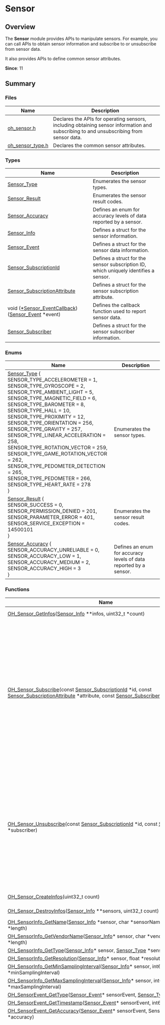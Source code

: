 # Sensor
<!--Kit: Sensor Service Kit-->
<!--Subsystem: Sensors-->
<!--Owner: @dilligencer-->
<!--Designer: @butterls-->
<!--Tester: @murphy84-->
<!--Adviser: @hu-zhiqiong-->

## Overview

The **Sensor** module provides APIs to manipulate sensors. For example, you can call APIs to obtain sensor information and subscribe to or unsubscribe from sensor data.

It also provides APIs to define common sensor attributes.

**Since**: 11


## Summary


### Files

| Name| Description|
| -------- | -------- |
| [oh_sensor.h](oh_sensor_8h.md) | Declares the APIs for operating sensors, including obtaining sensor information and subscribing to and unsubscribing from sensor data. |
| [oh_sensor_type.h](oh_sensor_type_8h.md) | Declares the common sensor attributes. |


### Types

| Name| Description|
| -------- | -------- |
| [Sensor_Type](#sensor_type) | Enumerates the sensor types. |
| [Sensor_Result](#sensor_result) | Enumerates the sensor result codes. |
| [Sensor_Accuracy](#sensor_accuracy) | Defines an enum for accuracy levels of data reported by a sensor.|
| [Sensor_Info](#sensor_info) | Defines a struct for the sensor information. |
| [Sensor_Event](#sensor_event) | Defines a struct for the sensor data information. |
| [Sensor_SubscriptionId](#sensor_subscriptionid) | Defines a struct for the sensor subscription ID, which uniquely identifies a sensor. |
| [Sensor_SubscriptionAttribute](#sensor_subscriptionattribute) | Defines a struct for the sensor subscription attribute.|
| void ([*Sensor_EventCallback](#sensor_eventcallback)) ([Sensor_Event](#sensor_event) \*event) | Defines the callback function used to report sensor data.|
| [Sensor_Subscriber](#sensor_subscriber) | Defines a struct for the sensor subscriber information. |


### Enums

| Name| Description|
| -------- | -------- |
| [Sensor_Type](#sensor_type) {<br>SENSOR_TYPE_ACCELEROMETER = 1, <br>SENSOR_TYPE_GYROSCOPE = 2,<br> SENSOR_TYPE_AMBIENT_LIGHT = 5, <br>SENSOR_TYPE_MAGNETIC_FIELD = 6,<br>SENSOR_TYPE_BAROMETER = 8,<br> SENSOR_TYPE_HALL = 10, <br>SENSOR_TYPE_PROXIMITY = 12,<br> SENSOR_TYPE_ORIENTATION = 256,<br>SENSOR_TYPE_GRAVITY = 257, <br>SENSOR_TYPE_LINEAR_ACCELERATION = 258,<br>SENSOR_TYPE_ROTATION_VECTOR = 259,<br>SENSOR_TYPE_GAME_ROTATION_VECTOR = 262,<br>SENSOR_TYPE_PEDOMETER_DETECTION = 265,<br> SENSOR_TYPE_PEDOMETER = 266,<br>SENSOR_TYPE_HEART_RATE = 278<br>} | Enumerates the sensor types. |
| [Sensor_Result](#sensor_result) { <br>SENSOR_SUCCESS = 0,<br> SENSOR_PERMISSION_DENIED = 201, <br>SENSOR_PARAMETER_ERROR = 401,<br> SENSOR_SERVICE_EXCEPTION = 14500101<br> } | Enumerates the sensor result codes. |
| [Sensor_Accuracy](#sensor_accuracy) { <br>SENSOR_ACCURACY_UNRELIABLE = 0, <br>SENSOR_ACCURACY_LOW = 1,<br> SENSOR_ACCURACY_MEDIUM = 2, <br>SENSOR_ACCURACY_HIGH = 3 <br>} | Defines an enum for accuracy levels of data reported by a sensor.|


### Functions

| Name| Description|
| -------- | -------- |
| [OH_Sensor_GetInfos](#oh_sensor_getinfos)([Sensor_Info](#sensor_info) **infos, uint32_t *count) | Obtains information about all sensors on the device.                                |
| [OH_Sensor_Subscribe](#oh_sensor_subscribe)(const [Sensor_SubscriptionId](#sensor_subscriptionid) *id, const [Sensor_SubscriptionAttribute](#sensor_subscriptionattribute) *attribute, const [Sensor_Subscriber](#sensor_subscriber) *subscriber) | Subscribe to sensor data. The system will report sensor data to the subscriber at the specified frequency.<br>To subscribe to data of acceleration sensors, request the **ohos.permission.ACCELEROMETER** permission.<br>To subscribe to data of gyroscope sensors, request the **ohos.permission.GYROSCOPE** permission.<br>To subscribe to data of pedometer-related sensors, request the **ohos.permission.ACTIVITY_MOTION** permission.<br>To subscribe to data of health-related sensors, such as heart rate sensors, request the **ohos.permission.READ_HEALTH_DATA** permission. Otherwise, the subscription fails.<br>You do not need to request any permission to subscribe to data of other types of sensors.|
| [OH_Sensor_Unsubscribe](#oh_sensor_unsubscribe)(const [Sensor_SubscriptionId](#sensor_subscriptionid) *id, const [Sensor_Subscriber](#sensor_subscriber) *subscriber) | Unsubscribes from sensor data.<br>To unsubscribe from data of acceleration sensors, request the **ohos.permission.ACCELEROMETER** permission.<br>To unsubscribe from data of gyroscope sensors, request the **ohos.permission.GYROSCOPE** permission.<br>To unsubscribe from data of pedometer-related sensors, request the **ohos.permission.ACTIVITY_MOTION** permission.<br>To unsubscribe from data of health-related sensors, request the **ohos.permission.READ_HEALTH_DATA** permission. Otherwise, the unsubscription fails.<br>You do not need to request any permission to unsubscribe from data of other types of sensors.|
| [OH_Sensor_CreateInfos](#oh_sensor_createinfos)(uint32_t count) | Creates an array of [Sensor_Info](#sensor_info) instances with the given number.|
| [OH_Sensor_DestroyInfos](#oh_sensor_destroyinfos)([Sensor_Info](#sensor_info) **sensors, uint32_t count) | Destroys an array of [Sensor_Info](#sensor_info) instances and reclaims memory.|
| [OH_SensorInfo_GetName](#oh_sensorinfo_getname)([Sensor_Info](#sensor_info) *sensor, char *sensorName, uint32_t *length) | Obtains the sensor name. |
| [OH_SensorInfo_GetVendorName](#oh_sensorinfo_getvendorname)([Sensor_Info](#sensor_info)* sensor, char *vendorName, uint32_t *length) | Obtains the sensor's vendor name. |
| [OH_SensorInfo_GetType](#oh_sensorinfo_gettype)([Sensor_Info](#sensor_info)* sensor, [Sensor_Type](#sensor_type) *sensorType) | Obtains the sensor type. |
| [OH_SensorInfo_GetResolution](#oh_sensorinfo_getresolution)([Sensor_Info](#sensor_info)* sensor, float *resolution) | Obtains the sensor resolution.                                          |
| [OH_SensorInfo_GetMinSamplingInterval](#oh_sensorinfo_getminsamplinginterval)([Sensor_Info](#sensor_info)* sensor, int64_t *minSamplingInterval) | Obtains the minimum data reporting interval of a sensor. |
| [OH_SensorInfo_GetMaxSamplingInterval](#oh_sensorinfo_getmaxsamplinginterval)([Sensor_Info](#sensor_info)* sensor, int64_t *maxSamplingInterval) | Obtains the maximum data reporting interval of a sensor. |
| [OH_SensorEvent_GetType](#oh_sensorevent_gettype)([Sensor_Event](#sensor_event)* sensorEvent, [Sensor_Type](#sensor_type) *sensorType) | Obtains the sensor type. |
| [OH_SensorEvent_GetTimestamp](#oh_sensorevent_gettimestamp)([Sensor_Event](#sensor_event)* sensorEvent, int64_t *timestamp) | Obtains the timestamp of sensor data.                                    |
| [OH_SensorEvent_GetAccuracy](#oh_sensorevent_getaccuracy)([Sensor_Event](#sensor_event)* sensorEvent, Sensor_Accuracy *accuracy) | Obtains the accuracy of sensor data.                                      |
| [OH_SensorEvent_GetData](#oh_sensorevent_getdata)([Sensor_Event](#sensor_event)* sensorEvent, float **data, uint32_t *length) | Obtains sensor data.<br>The data length and content depend on the sensor type. The format of the sensor data reported is as follows:<br>- SENSOR_TYPE_ACCELEROMETER: data[0], data[1], and data[2], indicating the acceleration around the x, y, and z axes of a device, respectively, in m/s².<br>- SENSOR_TYPE_GYROSCOPE: data[0], data[1], and data[2], indicating the angular velocity of rotation around the x, y, and z axes of a device, respectively, in rad/s.<br>- SENSOR_TYPE_AMBIENT_LIGHT: data[0], indicating the ambient light intensity, in lux. Since API version 12, two extra data records are returned, where **data[1]** indicates the color temperature (in kelvin), and **data[2]** indicates the infrared luminance (in cd/m²).<br>4. - SENSOR_TYPE_MAGNETIC_FIELD: data[0], data[1], and data[2], indicating the magnetic field strength around the x, y, and z axes of a device, respectively, in μT.<br>- SENSOR_TYPE_BAROMETER: data[0], indicating the atmospheric pressure, in hPa.<br>- SENSOR_TYPE_HALL: data[0], indicating the opening/closing state of the flip cover. The value **0** means that the flip cover is opened, and a value greater than 0 means that the flip cover is closed.<br>- SENSOR_TYPE_PROXIMITY: data[0], indicates the approaching state. The value **0** means the two objects are close to each other, and a value greater than 0 means that they are far away from each other.<br>- SENSOR_TYPE_ORIENTATION: data[0], data[1], and data[2], indicating the rotation angles of a device around the z, x, and y axes, respectively, in degree.<br>- SENSOR_TYPE_GRAVITY: data[0], data[1], and data[2], indicating the gravitational acceleration around the x, y, and z axes of a device, respectively, in m/s².<br>- SENSOR_TYPE_ROTATION_VECTOR: data[0], data[1] and data[2], indicating the rotation angles of a device around the x, y, and z axes, respectively, in degree. data[3] indicates the rotation vector.<br>- SENSOR_TYPE_PEDOMETER_DETECTION: data[0], indicating the pedometer detection status. The value **1** means that the number of detected steps changes.<br>- SENSOR_TYPE_PEDOMETER: data[0], indicating the number of steps a user has walked.<br>- SENSOR_TYPE_HEART_RATE: data[0], indicating the heart rate value.<br>- SENSOR_TYPE_LINEAR_ACCELERATION: data[0], data[1], and data[2], indicating the acceleration around the x, y, and z axes of a device, respectively, in m/s². This parameter is supported since API version 13.<br>- SENSOR_TYPE_GAME_ROTATION_VECTOR: data[0], data[1] and data[2], indicating the rotation angles of a device around the x, y, and z axes, respectively, in degree; data[3], indicating the rotation vector. This parameter is supported since API version 13.|
| [OH_Sensor_CreateSubscriptionId](#oh_sensor_createsubscriptionid)(void) | Creates a [Sensor_SubscriptionId](#sensor_subscriptionid) instance.|
| [OH_Sensor_DestroySubscriptionId](#oh_sensor_destroysubscriptionid)([Sensor_SubscriptionId](#sensor_subscriptionid) *id) | Destroys a [Sensor_SubscriptionId](#sensor_subscriptionid) instance and reclaims memory.|
| [OH_SensorSubscriptionId_GetType](#oh_sensorsubscriptionid_gettype)([Sensor_SubscriptionId](#sensor_subscriptionid) *id, [Sensor_Type](#sensor_type) *sensorType) | Obtains the sensor type. |
| [OH_SensorSubscriptionId_SetType](#oh_sensorsubscriptionid_settype)([Sensor_SubscriptionId](#sensor_subscriptionid)* id, const [Sensor_Type](#sensor_type) sensorType) | Sets the sensor type. |
| [OH_Sensor_CreateSubscriptionAttribute](#oh_sensor_createsubscriptionattribute)(void) | Creates a [Sensor_SubscriptionAttribute](#sensor_subscriptionattribute) instance.|
| [OH_Sensor_DestroySubscriptionAttribute](#oh_sensor_destroysubscriptionattribute)([Sensor_SubscriptionAttribute](#sensor_subscriptionattribute) *attribute) | Destroys a [Sensor_SubscriptionAttribute](#sensor_subscriptionattribute) instance and reclaims memory.|
| [OH_SensorSubscriptionAttribute_SetSamplingInterval](#oh_sensorsubscriptionattribute_setsamplinginterval)([Sensor_SubscriptionAttribute](#sensor_subscriptionattribute)* attribute, const int64_t samplingInterval) | Sets the interval for reporting sensor data.                                 |
| [OH_SensorSubscriptionAttribute_GetSamplingInterval](#oh_sensorsubscriptionattribute_getsamplinginterval) ([Sensor_SubscriptionAttribute](#sensor_subscriptionattribute)* attribute, int64_t *samplingInterval) | Obtains the interval for reporting sensor data.                                  |
| [OH_Sensor_CreateSubscriber](#oh_sensor_createsubscriber)(void) | Creates a [Sensor_Subscriber](#sensor_subscriber) instance.     |
| [OH_Sensor_DestroySubscriber](#oh_sensor_destroysubscriber)([Sensor_Subscriber](#sensor_subscriber) *subscriber) | Destroys a [Sensor_Subscriber](#sensor_subscriber) instance and reclaims memory.|
| [OH_SensorSubscriber_SetCallback](#oh_sensorsubscriber_setcallback)([Sensor_Subscriber](#sensor_subscriber)* subscriber, const [Sensor_EventCallback](#sensor_eventcallback) callback) | Sets a callback function to report sensor data.|
| [OH_SensorSubscriber_GetCallback](#oh_sensorsubscriber_getcallback)([Sensor_Subscriber](#sensor_subscriber)* subscriber, [Sensor_EventCallback](#sensor_eventcallback) *callback) | Obtains the callback function used to report sensor data.|


## Type Description


### Sensor_Accuracy

```
typedef enum Sensor_Accuracy Sensor_Accuracy
```
**Description**

Defines an enum for accuracy levels of data reported by a sensor.

**Since**: 11


### Sensor_Event

```
typedef struct Sensor_Event Sensor_Event
```
**Description**

Defines a struct for the sensor data information.

**Since**: 11


### Sensor_EventCallback

```
typedef void(*Sensor_EventCallback)(Sensor_Event *event)
```
**Description**

Defines the callback function used to report sensor data.

**Since**: 11


### Sensor_Info

```
typedef struct Sensor_Info Sensor_Info
```
**Description**

Defines a struct for the sensor information.

**Since**: 11


### Sensor_Result

```
typedef enum Sensor_Result Sensor_Result
```
**Description**

Defines an enum for sensor result codes.

**Since**: 11


### Sensor_Subscriber

```
typedef struct Sensor_Subscriber Sensor_Subscriber
```
**Description**

Defines a struct for the sensor subscriber information.

**Since**: 11


### Sensor_SubscriptionAttribute

```
typedef struct Sensor_SubscriptionAttribute Sensor_SubscriptionAttribute
```
**Description**

Defines a struct for the sensor subscription attribute.

**Since**: 11


### Sensor_SubscriptionId

```
typedef struct Sensor_SubscriptionId Sensor_SubscriptionId
```
**Description**

Defines a struct for the sensor subscription ID, which uniquely identifies a sensor.

**Since**: 11


### Sensor_Type

```
typedef enum Sensor_Type Sensor_Type
```
**Description**

Defines an enum for sensor types.

**Since**: 11


## Enum Description


### Sensor_Accuracy

```
enum Sensor_Accuracy
```
**Description**

Defines an enum for accuracy levels of data reported by a sensor.

**Since**: 11

| Value| Description|
| -------- | -------- |
| SENSOR_ACCURACY_UNRELIABLE  | The sensor data is unreliable. It is possible that the sensor does not contact with the device to measure.|
| SENSOR_ACCURACY_LOW  | The sensor data is at a low accuracy level. The data must be calibrated based on the environment before being used.|
| SENSOR_ACCURACY_MEDIUM  | The sensor data is at a medium accuracy level. You are advised to calibrate the data based on the environment before using it.|
| SENSOR_ACCURACY_HIGH  | The sensor data is at a high accuracy level. The data can be used directly.|


### Sensor_Result

```
enum Sensor_Result
```
**Description**

Defines an enum for sensor result codes.

**Since**: 11

| Value| Description|
| -------- | -------- |
| SENSOR_SUCCESS  | The operation is successful.|
| SENSOR_PERMISSION_DENIED  | Permission verification failed.|
| SENSOR_PARAMETER_ERROR  | Parameter check failed. For example, a mandatory parameter is not passed in, or the parameter type passed in is incorrect.|
| SENSOR_SERVICE_EXCEPTION  | The sensor service is abnormal.|


### Sensor_Type

```
enum Sensor_Type
```
**Description**

Defines an enum for sensor types.

**Since**: 11

| Value| Description|
| -------- | -------- |
| SENSOR_TYPE_ACCELEROMETER  | Acceleration sensor.|
| SENSOR_TYPE_GYROSCOPE  | Gyroscope sensor.|
| SENSOR_TYPE_AMBIENT_LIGHT  | Ambient light sensor.|
| SENSOR_TYPE_MAGNETIC_FIELD  | Magnetic field sensor.|
| SENSOR_TYPE_BAROMETER  | Barometer sensor|
| SENSOR_TYPE_HALL  | Hall effect sensor.|
| SENSOR_TYPE_PROXIMITY  | Proximity sensor.|
| SENSOR_TYPE_ORIENTATION  | Orientation sensor.|
| SENSOR_TYPE_GRAVITY  | Gravity sensor.|
| SENSOR_TYPE_ROTATION_VECTOR  | Rotation vector sensor.|
| SENSOR_TYPE_PEDOMETER_DETECTION  | Pedometer detection sensor.|
| SENSOR_TYPE_PEDOMETER  | Pedometer sensor.|
| SENSOR_TYPE_HEART_RATE  | Heart rate sensor.|


## Function Description


### OH_Sensor_CreateInfos()

```
Sensor_Info **OH_Sensor_CreateInfos(uint32_t count)
```
**Description**

Creates an array of [Sensor_Info](#sensor_info) instances with the given number.

**Since**: 11

**Parameters**

| Name| Description|
| -------- | -------- |
| count | Number of [Sensor_Info](#sensor_info) instances to create.|

**Returns**

Returns the double pointer to the array of [Sensor_Info](#sensor_info) instances if the operation is successful; returns **NULL** otherwise.


### OH_Sensor_CreateSubscriber()

```
Sensor_Subscriber *OH_Sensor_CreateSubscriber(void)
```
**Description**

Creates a [Sensor_Subscriber](#sensor_subscriber) instance.

**Since**: 11

**Returns**

Returns the pointer to the [Sensor_Subscriber](#sensor_subscriber) instances if the operation is successful; returns **NULL** otherwise.

**Example**

For details about the development procedure, see [Sensor Development](../../device/sensor/sensor-guidelines-capi.md).

   ```c
   #include "sensors/oh_sensor.h"
   #include "napi/native_api.h"
   #include "hilog/log.h"

   const int SENSOR_LOG_DOMAIN = 0xD002700;
   const char *TAG = "[Sensor]";

   static napi_value CreateSubscriber(napi_env env, napi_callback_info info) {
       Sensor_Result ret;
       // Create a Sensor_Subscriber instance.
       Sensor_Subscriber *subscriberTemp = OH_Sensor_CreateSubscriber();
       if (subscriberTemp == nullptr) {
           OH_LOG_Print(LOG_APP, LOG_ERROR, SENSOR_LOG_DOMAIN, TAG, "OH_Sensor_CreateSubscriber failed");
           ret = SENSOR_SERVICE_EXCEPTION;
       } else {
           OH_LOG_Print(LOG_APP, LOG_INFO, SENSOR_LOG_DOMAIN, TAG, "OH_Sensor_CreateSubscriber successful");
           ret = SENSOR_SUCCESS;
       }
       // Destroy the Sensor_Subscriber instance when it is no longer needed.
       if (subscriberTemp != nullptr) {
           OH_Sensor_DestroySubscriber(subscriberTemp);
       }
       napi_value result;
       napi_create_int32(env, ret, &result);
       return result;
   }
   ```

### OH_Sensor_CreateSubscriptionAttribute()

```
Sensor_SubscriptionAttribute *OH_Sensor_CreateSubscriptionAttribute(void)
```
**Description**

Creates a [Sensor_SubscriptionAttribute](#sensor_subscriptionattribute) instance.

**Since**: 11

**Returns**

Returns the pointer to the [Sensor_SubscriptionAttribute](#sensor_subscriptionattribute) instances if the operation is successful; returns **NULL** otherwise.

**Example**

For details about the development procedure, see [Sensor Development](../../device/sensor/sensor-guidelines-capi.md).

   ```c
   #include "sensors/oh_sensor.h"
   #include "napi/native_api.h"
   #include "hilog/log.h"

   const int SENSOR_LOG_DOMAIN = 0xD002700;
   const char *TAG = "[Sensor]";

   static napi_value CreateSubscriptionAttribute(napi_env env, napi_callback_info info) {
       Sensor_Result ret;
       // Create a Sensor_SubscriptionAttribute instance.
       Sensor_SubscriptionAttribute *attr = OH_Sensor_CreateSubscriptionAttribute();
       if (attr == nullptr) {
           OH_LOG_Print(LOG_APP, LOG_ERROR, SENSOR_LOG_DOMAIN, TAG, "OH_Sensor_CreateSubscriptionAttribute failed");
           ret =  SENSOR_SERVICE_EXCEPTION;
       } else {
           OH_LOG_Print(LOG_APP, LOG_INFO, SENSOR_LOG_DOMAIN, TAG, "OH_Sensor_CreateSubscriptionAttribute successful");
           ret = SENSOR_SUCCESS;
       }
       // Destroy the Sensor_SubscriptionAttribute instance when it is no longer needed.
       if (attr != nullptr) {
           OH_Sensor_DestroySubscriptionAttribute(attr);
       }
       napi_value result;
       napi_create_int32(env, ret, &result);
       return result;
   }
   ```

### OH_Sensor_CreateSubscriptionId()

```
Sensor_SubscriptionId *OH_Sensor_CreateSubscriptionId(void)
```
**Description**

Creates a [Sensor_SubscriptionId](#sensor_subscriptionid) instance.

**Since**: 11

**Returns**

Returns the pointer to the [Sensor_SubscriptionId](#sensor_subscriptionid) instances if the operation is successful; returns **NULL** otherwise.

**Example**

For details about the development procedure, see [Sensor Development](../../device/sensor/sensor-guidelines-capi.md).

   ```c
   #include "sensors/oh_sensor.h"
   #include "napi/native_api.h"
   #include "hilog/log.h"

   const int SENSOR_LOG_DOMAIN = 0xD002700;
   const char *TAG = "[Sensor]";

   static napi_value CreateSubscriptionId(napi_env env, napi_callback_info info) {
       Sensor_Result ret;
       // Create a Sensor_SubscriptionId instance.
       Sensor_SubscriptionId *id = OH_Sensor_CreateSubscriptionId();
       if (id == nullptr) {
           OH_LOG_Print(LOG_APP, LOG_ERROR, SENSOR_LOG_DOMAIN, TAG, "OH_Sensor_CreateSubscriptionId failed");
           ret = SENSOR_SERVICE_EXCEPTION;
       } else {
           OH_LOG_Print(LOG_APP, LOG_INFO, SENSOR_LOG_DOMAIN, TAG, "OH_Sensor_CreateSubscriptionId successful");
           ret = SENSOR_SUCCESS;
       }
       // Destroy the Sensor_SubscriptionId instance when it is no longer needed.
       if (id != nullptr) {
           OH_Sensor_DestroySubscriptionId(id);
       }
       napi_value result;
       napi_create_int32(env, ret, &result);
       return result;
   }
   ```

### OH_Sensor_DestroyInfos()

```
int32_t OH_Sensor_DestroyInfos(Sensor_Info **sensors, uint32_t count)
```
**Description**

Destroys an array of [Sensor_Info](#sensor_info) instances and reclaims memory.

**Since**: 11

**Parameters**

| Name| Description|
| -------- | -------- |
| sensors | Double pointer to the array of [Sensor_Info](#sensor_info) instances.|
| count | Number of [Sensor_Info](#sensor_info) instances to destroy.|

**Returns**

Returns **SENSOR_SUCCESS** if the operation is successful; returns an error code defined in [Sensor_Result](#sensor_result) otherwise.


### OH_Sensor_DestroySubscriber()

```
int32_t OH_Sensor_DestroySubscriber(Sensor_Subscriber *subscriber)
```
**Description**

Destroys a [Sensor_Subscriber](#sensor_subscriber) instance and reclaims memory.

**Since**: 11

**Parameters**

| Name| Description|
| -------- | -------- |
| subscriber | Pointer to the [Sensor_Subscriber](#sensor_subscriber) instance.|

**Returns**

Returns **SENSOR_SUCCESS** if the operation is successful; returns an error code defined in [Sensor_Result](#sensor_result) otherwise.

**Example**

For details about the development procedure, see [Sensor Development](../../device/sensor/sensor-guidelines-capi.md).

   ```c
   #include "sensors/oh_sensor.h"
   #include "napi/native_api.h"
   #include "hilog/log.h"

   const int SENSOR_LOG_DOMAIN = 0xD002700;
   const char *TAG = "[Sensor]";

   static napi_value DestroySubscriber(napi_env env, napi_callback_info info) {
       // Create a Sensor_Subscriber instance.
       Sensor_Subscriber *subscriberTemp = OH_Sensor_CreateSubscriber();
       // Destroy the Sensor_Subscriber instance when it is no longer needed.
       int32_t ret = OH_Sensor_DestroySubscriber(subscriberTemp);
       if (ret != SENSOR_SUCCESS) {
           OH_LOG_Print(LOG_APP, LOG_ERROR, SENSOR_LOG_DOMAIN, TAG, "OH_Sensor_DestroySubscriber failed");
       } else {
           OH_LOG_Print(LOG_APP, LOG_INFO, SENSOR_LOG_DOMAIN, TAG, "OH_Sensor_DestroySubscriber successful"); 
       }
       napi_value result;
       napi_create_int32(env, ret, &result);
       return result;
   }
   ```

### OH_Sensor_DestroySubscriptionAttribute()

```
int32_t OH_Sensor_DestroySubscriptionAttribute(Sensor_SubscriptionAttribute *attribute)
```
**Description**

Destroys a [Sensor_SubscriptionAttribute](#sensor_subscriptionattribute) instance and reclaims memory.

**Since**: 11

**Parameters**

| Name| Description|
| -------- | -------- |
| attribute | Pointer to the [Sensor_SubscriptionAttribute](#sensor_subscriptionattribute) instance.|

**Returns**

Returns **SENSOR_SUCCESS** if the operation is successful; returns an error code defined in [Sensor_Result](#sensor_result) otherwise.

**Example**

For details about the development procedure, see [Sensor Development](../../device/sensor/sensor-guidelines-capi.md).

   ```c
   #include "sensors/oh_sensor.h"
   #include "napi/native_api.h"
   #include "hilog/log.h"

   const int SENSOR_LOG_DOMAIN = 0xD002700;
   const char *TAG = "[Sensor]";

   static napi_value DestroySubscriptionAttribute(napi_env env, napi_callback_info info) {
       // Create a Sensor_SubscriptionAttribute instance.
       Sensor_SubscriptionAttribute *attr = OH_Sensor_CreateSubscriptionAttribute();
       if (attr == nullptr) {
           OH_LOG_Print(LOG_APP, LOG_ERROR, SENSOR_LOG_DOMAIN, TAG, "OH_Sensor_CreateSubscriptionAttribute failed");
           return nullptr;
       }
       // Destroy the Sensor_SubscriptionAttribute instance when it is no longer needed.
       int32_t ret = OH_Sensor_DestroySubscriptionAttribute(attr);
       if (ret != SENSOR_SUCCESS) {
           OH_LOG_Print(LOG_APP, LOG_ERROR, SENSOR_LOG_DOMAIN, TAG, "OH_Sensor_DestroySubscriptionAttribute failed");
       } else {
           OH_LOG_Print(LOG_APP, LOG_INFO, SENSOR_LOG_DOMAIN, TAG, "OH_Sensor_DestroySubscriptionAttribute successful"); 
       }
       napi_value result;
       napi_create_int32(env, ret, &result);
       return result;
   }
   ```

### OH_Sensor_DestroySubscriptionId()

```
int32_t OH_Sensor_DestroySubscriptionId(Sensor_SubscriptionId *id)
```
**Description**

Destroys a [Sensor_SubscriptionId](#sensor_subscriptionid) instance and reclaims memory.

**Since**: 11

**Parameters**

| Name| Description|
| -------- | -------- |
| id | Pointer to the [Sensor_SubscriptionId](#sensor_subscriptionid) instance.|

**Returns**

Returns **SENSOR_SUCCESS** if the operation is successful; returns an error code defined in [Sensor_Result](#sensor_result) otherwise.

**Example**

For details about the development procedure, see [Sensor Development](../../device/sensor/sensor-guidelines-capi.md).

   ```c
   #include "sensors/oh_sensor.h"
   #include "napi/native_api.h"
   #include "hilog/log.h"

   const int SENSOR_LOG_DOMAIN = 0xD002700;
   const char *TAG = "[Sensor]";

   static napi_value DestroySubscriptionId(napi_env env, napi_callback_info info) {
       // Create a Sensor_SubscriptionId instance.
       Sensor_SubscriptionId *id = OH_Sensor_CreateSubscriptionId();
       // Destroy the Sensor_SubscriptionId instance when it is no longer needed.
       int32_t ret = OH_Sensor_DestroySubscriptionId(id);
       if (ret != SENSOR_SUCCESS) {
           OH_LOG_Print(LOG_APP, LOG_ERROR, SENSOR_LOG_DOMAIN, TAG, "OH_Sensor_DestroySubscriptionId failed");
       } else {
           OH_LOG_Print(LOG_APP, LOG_INFO, SENSOR_LOG_DOMAIN, TAG, "OH_Sensor_DestroySubscriptionId successful"); 
       }
       napi_value result;
       napi_create_int32(env, ret, &result);
       return result;
   }
   ```

### OH_Sensor_GetInfos()

```
Sensor_Result OH_Sensor_GetInfos(Sensor_Info **infos, uint32_t *count)
```
**Description**

Obtains information about all sensors on the device.

**Since**: 11

**Parameters**

| Name| Description|
| -------- | -------- |
| infos | Double pointers to the information about all sensors on the device. For details, see [Sensor_Info](#sensor_info).|
| count | Pointer to the number of sensors on the device. |

**Returns**

Returns **SENSOR_SUCCESS** if the operation is successful; returns an error code defined in [Sensor_Result](#sensor_result) otherwise.


### OH_Sensor_Subscribe()

```
Sensor_Result OH_Sensor_Subscribe(const Sensor_SubscriptionId *id, const Sensor_SubscriptionAttribute *attribute, const Sensor_Subscriber *subscriber)
```
**Description**

Subscribe to sensor data. The system will report sensor data to the subscriber at the specified frequency. To subscribe to data of acceleration sensors, request the **ohos.permission.ACCELEROMETER** permission. To subscribe to data of gyroscope sensors, request the **ohos.permission.GYROSCOPE** permission. To subscribe to data of pedometer-related sensors, request the **ohos.permission.ACTIVITY_MOTION** permission. To subscribe to data of health-related sensors, such as heart rate sensors, request the **ohos.permission.READ_HEALTH_DATA** permission. Otherwise, the subscription fails. You do not need to request any permission to subscribe to data of other types of sensors.

**Since**: 11

**Parameters**

| Name| Description|
| -------- | -------- |
| id | Pointer to the sensor subscription ID. For details, see [Sensor_SubscriptionId](#sensor_subscriptionid).|
| attribute | Pointer to the subscription attribute, which is used to specify the data reporting frequency. For details, see [Sensor_SubscriptionAttribute](#sensor_subscriptionattribute).|
| subscriber | Pointer to the subscriber information, which is used by the callback function to report sensor data. For details, see [Sensor_Subscriber](#sensor_subscriber).|

**Returns**

Returns **SENSOR_SUCCESS** if the operation is successful; returns an error code defined in [Sensor_Result](#sensor_result) otherwise.

**Required Permissions**

ohos.permission.ACCELEROMETER, ohos.permission.GYROSCOPE, ohos.permission.ACTIVITY_MOTION, or ohos.permission.READ_HEALTH_DATA

**Example**

For details about the development procedure, see [Sensor Development](../../device/sensor/sensor-guidelines-capi.md).

   ```c
   #include "sensors/oh_sensor.h"
   #include "napi/native_api.h"
   #include "hilog/log.h"
   #include <thread>

   const int SENSOR_LOG_DOMAIN = 0xD002700;
   const char *TAG = "[Sensor]";
   constexpr Sensor_Type SENSOR_ID { SENSOR_TYPE_ACCELEROMETER };
   constexpr uint32_t SENSOR_NAME_LENGTH_MAX = 64;
   constexpr int64_t SENSOR_SAMPLE_PERIOD = 200000000;
   constexpr int32_t SLEEP_TIME_MS = 1000;
   constexpr int64_t INVALID_VALUE = -1;
   constexpr float INVALID_RESOLUTION = -1.0F;
   Sensor_Subscriber *g_user = nullptr;
   
   // Define the callback.
   void SensorDataCallbackImpl(Sensor_Event *event) {
       if (event == nullptr) {
           OH_LOG_Print(LOG_APP, LOG_INFO, SENSOR_LOG_DOMAIN, TAG, "event is null");
           return;
       }
       int64_t timestamp = INVALID_VALUE;
       // Obtain the timestamp of sensor data.
       int32_t ret = OH_SensorEvent_GetTimestamp(event, &timestamp);
       if (ret != SENSOR_SUCCESS) {
           return;
       }
       Sensor_Type sensorType;
       // Obtain the sensor type.
       ret = OH_SensorEvent_GetType(event, &sensorType);
       if (ret != SENSOR_SUCCESS) {
           return;
       }
       Sensor_Accuracy accuracy = SENSOR_ACCURACY_UNRELIABLE;
       // Obtain the accuracy of sensor data.
       ret = OH_SensorEvent_GetAccuracy(event, &accuracy);
       if (ret != SENSOR_SUCCESS) {
           return;
       }
       float *data = nullptr;
       uint32_t length = 0;
       // Obtain sensor data.
       ret = OH_SensorEvent_GetData(event, &data, &length);
       if (ret != SENSOR_SUCCESS) {
           return;
       }
       OH_LOG_Print(LOG_APP, LOG_INFO, SENSOR_LOG_DOMAIN, TAG, "sensorType:%{public}d, dataLen:%{public}d, accuracy:%{public}d", sensorType, length, accuracy);
       for (uint32_t i = 0; i < length; ++i) {
           OH_LOG_Print(LOG_APP, LOG_INFO, SENSOR_LOG_DOMAIN, TAG, "accData[%{public}d]:%{public}f", i, data[i]);
       }
   }

   static napi_value Subscribe(napi_env env, napi_callback_info info) {
       // Create a Sensor_Subscriber instance.
       g_user = OH_Sensor_CreateSubscriber();
       // Set the callback used to return sensor data.
       int32_t ret = OH_SensorSubscriber_SetCallback(g_user, SensorDataCallbackImpl);
       if (ret != SENSOR_SUCCESS) {
           OH_LOG_Print(LOG_APP, LOG_INFO, SENSOR_LOG_DOMAIN, TAG, "OH_SensorSubscriber_SetCallback failed");
           return nullptr;
       }
       // Create a Sensor_SubscriptionId instance.
       Sensor_SubscriptionId *id = OH_Sensor_CreateSubscriptionId();
       // Set the sensor type. For example, if you use SENSOR_TYPE_ACCELEROMETER, you need to request the ohos.permission.ACCELEROMETER permission.
       // Configure the required permission as instructed in step 2 in the Sensor Development.
       ret = OH_SensorSubscriptionId_SetType(id, SENSOR_ID);
       if (ret != SENSOR_SUCCESS) {
           OH_LOG_Print(LOG_APP, LOG_INFO, SENSOR_LOG_DOMAIN, TAG, "OH_SensorSubscriptionId_SetType failed");
           return nullptr;
       }
       // Create a Sensor_SubscriptionAttribute instance.
       Sensor_SubscriptionAttribute *attr = OH_Sensor_CreateSubscriptionAttribute();
       // Set the sensor data reporting interval.
       ret = OH_SensorSubscriptionAttribute_SetSamplingInterval(attr, SENSOR_SAMPLE_PERIOD);
       if (ret != SENSOR_SUCCESS) {
           OH_LOG_Print(LOG_APP, LOG_INFO, SENSOR_LOG_DOMAIN, TAG, "OH_SensorSubscriptionAttribute_SetSamplingInterval failed");
           return nullptr;
       }
       // Subscribe to sensor data.
       ret = OH_Sensor_Subscribe(id, attr, g_user);
       if (ret != SENSOR_SUCCESS) {
           OH_LOG_Print(LOG_APP, LOG_INFO, SENSOR_LOG_DOMAIN, TAG, "OH_Sensor_Subscribe failed");
           return nullptr;
       }
       OH_LOG_Print(LOG_APP, LOG_INFO, SENSOR_LOG_DOMAIN, TAG, "OH_Sensor_Subscribe successful");
       std::this_thread::sleep_for(std::chrono::milliseconds(SLEEP_TIME_MS));
       // Unsubscribe from sensor data.
       ret = OH_Sensor_Unsubscribe(id, g_user);
       if (ret != SENSOR_SUCCESS) {
           OH_LOG_Print(LOG_APP, LOG_INFO, SENSOR_LOG_DOMAIN, TAG, "OH_Sensor_Unsubscribe failed");
           return nullptr;
       }
       OH_LOG_Print(LOG_APP, LOG_INFO, SENSOR_LOG_DOMAIN, TAG, "OH_Sensor_Unsubscribe successful");
       if (id != nullptr) {
           // Destroy the Sensor_SubscriptionId instance.
           OH_Sensor_DestroySubscriptionId(id);
       }
       if (attr != nullptr) {
           // Destroy the Sensor_SubscriptionAttribute instance.
           OH_Sensor_DestroySubscriptionAttribute(attr);
       }
       if (g_user != nullptr) {
           // Destroy the Sensor_Subscriber instance and reclaim memory.
           OH_Sensor_DestroySubscriber(g_user);
           g_user = nullptr;
       }
       return nullptr;
   }
   ```

### OH_Sensor_Unsubscribe()

```
Sensor_Result OH_Sensor_Unsubscribe(const Sensor_SubscriptionId *id, const Sensor_Subscriber *subscriber)
```
**Description**

Unsubscribes from sensor data. To unsubscribe from data of acceleration sensors, request the **ohos.permission.ACCELEROMETER** permission. To unsubscribe from data of gyroscope sensors, request the **ohos.permission.GYROSCOPE** permission. To unsubscribe from data of pedometer-related sensors, request the **ohos.permission.ACTIVITY_MOTION** permission. To unsubscribe from data of health-related sensors, request the **ohos.permission.READ_HEALTH_DATA** permission. Otherwise, the unsubscription fails. You do not need to request any permission to unsubscribe from data of other types of sensors.

**Since**: 11

**Parameters**

| Name| Description|
| -------- | -------- |
| id | Pointer to the sensor subscription ID. For details, see [Sensor_SubscriptionId](#sensor_subscriptionid).|
| subscriber | Pointer to the subscriber information, which is used by the callback function to report sensor data. For details, see [Sensor_Subscriber](#sensor_subscriber).|

**Returns**

Returns **SENSOR_SUCCESS** if the operation is successful; returns an error code defined in [Sensor_Result](#sensor_result) otherwise.

**Required Permissions**

ohos.permission.ACCELEROMETER, ohos.permission.GYROSCOPE, ohos.permission.ACTIVITY_MOTION, or ohos.permission.READ_HEALTH_DATA

**Example**

For details about the development procedure, see [Sensor Development](../../device/sensor/sensor-guidelines-capi.md).

   ```c
   #include "sensors/oh_sensor.h"
   #include "napi/native_api.h"
   #include "hilog/log.h"
   #include <thread>

   const int SENSOR_LOG_DOMAIN = 0xD002700;
   const char *TAG = "[Sensor]";
   constexpr Sensor_Type SENSOR_ID { SENSOR_TYPE_ACCELEROMETER };
   constexpr uint32_t SENSOR_NAME_LENGTH_MAX = 64;
   constexpr int64_t SENSOR_SAMPLE_PERIOD = 200000000;
   constexpr int32_t SLEEP_TIME_MS = 1000;
   constexpr int64_t INVALID_VALUE = -1;
   constexpr float INVALID_RESOLUTION = -1.0F;
   Sensor_Subscriber *g_user = nullptr;
   
   // Define the callback.
   void SensorDataCallbackImpl(Sensor_Event *event) {
       if (event == nullptr) {
           OH_LOG_Print(LOG_APP, LOG_INFO, SENSOR_LOG_DOMAIN, TAG, "event is null");
           return;
       }
       int64_t timestamp = INVALID_VALUE;
       // Obtain the timestamp of sensor data.
       int32_t ret = OH_SensorEvent_GetTimestamp(event, &timestamp);
       if (ret != SENSOR_SUCCESS) {
           return;
       }
       Sensor_Type sensorType;
       // Obtain the sensor type.
       ret = OH_SensorEvent_GetType(event, &sensorType);
       if (ret != SENSOR_SUCCESS) {
           return;
       }
       Sensor_Accuracy accuracy = SENSOR_ACCURACY_UNRELIABLE;
       // Obtain the accuracy of sensor data.
       ret = OH_SensorEvent_GetAccuracy(event, &accuracy);
       if (ret != SENSOR_SUCCESS) {
           return;
       }
       float *data = nullptr;
       uint32_t length = 0;
       // Obtain sensor data.
       ret = OH_SensorEvent_GetData(event, &data, &length);
       if (ret != SENSOR_SUCCESS) {
           return;
       }
       OH_LOG_Print(LOG_APP, LOG_INFO, SENSOR_LOG_DOMAIN, TAG, "sensorType:%{public}d, dataLen:%{public}d, accuracy:%{public}d", sensorType, length, accuracy);
       for (uint32_t i = 0; i < length; ++i) {
           OH_LOG_Print(LOG_APP, LOG_INFO, SENSOR_LOG_DOMAIN, TAG, "accData[%{public}d]:%{public}f", i, data[i]);
       }
   }

   static napi_value Unsubscribe(napi_env env, napi_callback_info info) {
       // Create a Sensor_Subscriber instance.
       g_user = OH_Sensor_CreateSubscriber();
       // Set the callback used to return sensor data.
       int32_t ret = OH_SensorSubscriber_SetCallback(g_user, SensorDataCallbackImpl);
       if (ret != SENSOR_SUCCESS) {
           OH_LOG_Print(LOG_APP, LOG_INFO, SENSOR_LOG_DOMAIN, TAG, "OH_SensorSubscriber_SetCallback failed");
           return nullptr;
       }
       // Create a Sensor_SubscriptionId instance.
       Sensor_SubscriptionId *id = OH_Sensor_CreateSubscriptionId();
       // Set the sensor type. For example, if you use SENSOR_TYPE_ACCELEROMETER, you need to request the ohos.permission.ACCELEROMETER permission.
       // Configure the required permission as instructed in step 2 in the Sensor Development.
       ret = OH_SensorSubscriptionId_SetType(id, SENSOR_ID);
       if (ret != SENSOR_SUCCESS) {
           OH_LOG_Print(LOG_APP, LOG_INFO, SENSOR_LOG_DOMAIN, TAG, "OH_SensorSubscriptionId_SetType failed");
           return nullptr;
       }
       // Create a Sensor_SubscriptionAttribute instance.
       Sensor_SubscriptionAttribute *attr = OH_Sensor_CreateSubscriptionAttribute();
       // Set the sensor data reporting interval.
       ret = OH_SensorSubscriptionAttribute_SetSamplingInterval(attr, SENSOR_SAMPLE_PERIOD);
       if (ret != SENSOR_SUCCESS) {
           OH_LOG_Print(LOG_APP, LOG_INFO, SENSOR_LOG_DOMAIN, TAG, "OH_SensorSubscriptionAttribute_SetSamplingInterval failed");
           return nullptr;
       }
       // Subscribe to sensor data.
       ret = OH_Sensor_Subscribe(id, attr, g_user);
       if (ret != SENSOR_SUCCESS) {
           OH_LOG_Print(LOG_APP, LOG_INFO, SENSOR_LOG_DOMAIN, TAG, "OH_Sensor_Subscribe failed");
           return nullptr;
       }
       OH_LOG_Print(LOG_APP, LOG_INFO, SENSOR_LOG_DOMAIN, TAG, "OH_Sensor_Subscribe successful");
       std::this_thread::sleep_for(std::chrono::milliseconds(SLEEP_TIME_MS));
       // Unsubscribe from sensor data.
       ret = OH_Sensor_Unsubscribe(id, g_user);
       if (ret != SENSOR_SUCCESS) {
           OH_LOG_Print(LOG_APP, LOG_INFO, SENSOR_LOG_DOMAIN, TAG, "OH_Sensor_Unsubscribe failed");
           return nullptr;
       }
       OH_LOG_Print(LOG_APP, LOG_INFO, SENSOR_LOG_DOMAIN, TAG, "OH_Sensor_Unsubscribe successful");
       if (id != nullptr) {
           // Destroy the Sensor_SubscriptionId instance.
           OH_Sensor_DestroySubscriptionId(id);
       }
       if (attr != nullptr) {
           // Destroy the Sensor_SubscriptionAttribute instance.
           OH_Sensor_DestroySubscriptionAttribute(attr);
       }
       if (g_user != nullptr) {
           // Destroy the Sensor_Subscriber instance and reclaim memory.
           OH_Sensor_DestroySubscriber(g_user);
           g_user = nullptr;
       }
       return nullptr;
   }
   ```

### OH_SensorEvent_GetAccuracy()

```
int32_t OH_SensorEvent_GetAccuracy(Sensor_Event* sensorEvent, Sensor_Accuracy *accuracy)
```
**Description**

Obtains the accuracy of sensor data.

**Since**: 11

**Parameters**

| Name| Description|
| -------- | -------- |
| sensorEvent | Pointer to the sensor data information. |
| accuracy | Pointer to the accuracy. |

**Returns**

Returns **SENSOR_SUCCESS** if the operation is successful; returns an error code defined in [Sensor_Result](#sensor_result) otherwise.


### OH_SensorEvent_GetData()

```
int32_t OH_SensorEvent_GetData(Sensor_Event* sensorEvent, float **data, uint32_t *length)
```
**Description**

Obtains sensor data. The data length and content depend on the sensor type. The format of the sensor data reported is as follows:

- SENSOR_TYPE_ACCELEROMETER: data[0], data[1], and data[2], indicating the acceleration around the x, y, and z axes of a device, respectively, in m/s².

- SENSOR_TYPE_GYROSCOPE: data[0], data[1], and data[2], indicating the angular velocity of rotation around the x, y, and z axes of a device, respectively, in rad/s.

- SENSOR_TYPE_AMBIENT_LIGHT: data[0], indicating the ambient light intensity, in lux.

- SENSOR_TYPE_MAGNETIC_FIELD: data[0], data[1], and data[2], indicating the magnetic field strength around the x, y, and z axes of a device, respectively, in μT.

- SENSOR_TYPE_BAROMETER: data[0], indicating the atmospheric pressure, in hPa.

- SENSOR_TYPE_HALL: data[0], indicating the opening/closing state of the flip cover. The value **0** means that the flip cover is opened, and a value greater than 0 means that the flip cover is closed.

- SENSOR_TYPE_PROXIMITY: data[0], indicates the approaching state. The value **0** means the two objects are close to each other, and a value greater than 0 means that they are far away from each other.

- SENSOR_TYPE_ORIENTATION: data[0], data[1], and data[2], indicating the rotation angles of a device around the z, x, and y axes, respectively, in degree.

- SENSOR_TYPE_GRAVITY: data[0], data[1], and data[2], indicating the gravitational acceleration around the x, y, and z axes of a device, respectively, in m/s².

- SENSOR_TYPE_ROTATION_VECTOR: data[0], data[1] and data[2], indicating the rotation angles of a device around the x, y, and z axes, respectively, in degree. data[3] indicates the rotation vector.

- SENSOR_TYPE_PEDOMETER_DETECTION: data[0], indicating the pedometer detection status. The value **1** means that the number of detected steps changes.

- SENSOR_TYPE_PEDOMETER: data[0], indicating the number of steps a user has walked.

- SENSOR_TYPE_HEART_RATE: data[0], indicating the heart rate value.

- SENSOR_TYPE_LINEAR_ACCELERATION: data[0], data[1], and data[2], indicating the acceleration around the x, y, and z axes of a device, respectively, in m/s². This parameter is supported since API version 13.

- SENSOR_TYPE_GAME_ROTATION_VECTOR: data[0], data[1] and data[2], indicating the rotation angles of a device around the x, y, and z axes, respectively, in degree; data[3], indicating the rotation vector. This parameter is supported since API version 13.

**Since**: 11

**Parameters**

| Name| Description|
| -------- | -------- |
| sensorEvent | Pointer to the sensor data information. |
| data | Double pointer to the sensor data. |
| length | Pointer to the array length. |

**Returns**

Returns **SENSOR_SUCCESS** if the operation is successful; returns an error code defined in [Sensor_Result](#sensor_result) otherwise.

**Example**

For details about the development procedure, see [Sensor Development](../../device/sensor/sensor-guidelines-capi.md).

   ```c
   #include "sensors/oh_sensor.h"
   #include "napi/native_api.h"
   #include "hilog/log.h"
   #include <thread>

   const int SENSOR_LOG_DOMAIN = 0xD002700;
   const char *TAG = "[Sensor]";
   constexpr Sensor_Type SENSOR_ID { SENSOR_TYPE_ACCELEROMETER };
   constexpr uint32_t SENSOR_NAME_LENGTH_MAX = 64;
   constexpr int64_t SENSOR_SAMPLE_PERIOD = 200000000;
   constexpr int32_t SLEEP_TIME_MS = 1000;
   constexpr int64_t INVALID_VALUE = -1;
   constexpr float INVALID_RESOLUTION = -1.0F;
   Sensor_Subscriber *g_user = nullptr;

   // Define the callback.
   void SensorDataCallbackImpl(Sensor_Event *event) {
       if (event == nullptr) {
           OH_LOG_Print(LOG_APP, LOG_INFO, SENSOR_LOG_DOMAIN, TAG, "event is null");
           return;
       }
       int64_t timestamp = INVALID_VALUE;
       // Obtain the timestamp of sensor data.
       int32_t ret = OH_SensorEvent_GetTimestamp(event, &timestamp);
       if (ret != SENSOR_SUCCESS) {
           return;
       }
       Sensor_Type sensorType;
       // Obtain the sensor type.
       ret = OH_SensorEvent_GetType(event, &sensorType);
       if (ret != SENSOR_SUCCESS) {
           return;
       }
       Sensor_Accuracy accuracy = SENSOR_ACCURACY_UNRELIABLE;
       // Obtain the accuracy of sensor data.
       ret = OH_SensorEvent_GetAccuracy(event, &accuracy);
       if (ret != SENSOR_SUCCESS) {
           return;
       }
       float *data = nullptr;
       uint32_t length = 0;
       // Obtain sensor data.
       ret = OH_SensorEvent_GetData(event, &data, &length);
       if (ret != SENSOR_SUCCESS) {
           OH_LOG_Print(LOG_APP, LOG_INFO, SENSOR_LOG_DOMAIN, TAG, "OH_SensorEvent_GetData failed");
           return;
       }
       OH_LOG_Print(LOG_APP, LOG_INFO, SENSOR_LOG_DOMAIN, TAG, "OH_SensorEvent_GetData successful");
       for (uint32_t i = 0; i < length; ++i) {
           OH_LOG_Print(LOG_APP, LOG_INFO, SENSOR_LOG_DOMAIN, TAG, "accData[%{public}d]:%{public}f", i, data[i]);
       }
   }

   static napi_value SensorEventGetData(napi_env env, napi_callback_info info) {
       // Create a Sensor_Subscriber instance.
       g_user = OH_Sensor_CreateSubscriber();
       // Set the callback used to return sensor data.
       int32_t ret = OH_SensorSubscriber_SetCallback(g_user, SensorDataCallbackImpl);
       if (ret != SENSOR_SUCCESS) {
           OH_LOG_Print(LOG_APP, LOG_INFO, SENSOR_LOG_DOMAIN, TAG, "OH_SensorSubscriber_SetCallback failed");
           return nullptr;
       }
       // Create a Sensor_SubscriptionId instance.
       Sensor_SubscriptionId *id = OH_Sensor_CreateSubscriptionId();
       // Set the sensor type. For example, if you use SENSOR_TYPE_ACCELEROMETER, you need to request the ohos.permission.ACCELEROMETER permission.
       // Configure the required permission as instructed in step 2 in the Sensor Development.
       ret = OH_SensorSubscriptionId_SetType(id, SENSOR_ID);
       if (ret != SENSOR_SUCCESS) {
           OH_LOG_Print(LOG_APP, LOG_INFO, SENSOR_LOG_DOMAIN, TAG, "OH_SensorSubscriptionId_SetType failed");
           return nullptr;
       }
       // Create a Sensor_SubscriptionAttribute instance.
       Sensor_SubscriptionAttribute *attr = OH_Sensor_CreateSubscriptionAttribute();
       // Set the sensor data reporting interval.
       ret = OH_SensorSubscriptionAttribute_SetSamplingInterval(attr, SENSOR_SAMPLE_PERIOD);
       if (ret != SENSOR_SUCCESS) {
           OH_LOG_Print(LOG_APP, LOG_INFO, SENSOR_LOG_DOMAIN, TAG, "OH_SensorSubscriptionAttribute_SetSamplingInterval failed");
           return nullptr;
       }
       // Subscribe to sensor data.
       ret = OH_Sensor_Subscribe(id, attr, g_user);
       if (ret != SENSOR_SUCCESS) {
           OH_LOG_Print(LOG_APP, LOG_INFO, SENSOR_LOG_DOMAIN, TAG, "OH_Sensor_Subscribe failed");
           return nullptr;
       }
       OH_LOG_Print(LOG_APP, LOG_INFO, SENSOR_LOG_DOMAIN, TAG, "OH_Sensor_Subscribe successful");
       std::this_thread::sleep_for(std::chrono::milliseconds(SLEEP_TIME_MS));
       // Unsubscribe from sensor data.
       ret = OH_Sensor_Unsubscribe(id, g_user);
       if (ret != SENSOR_SUCCESS) {
           OH_LOG_Print(LOG_APP, LOG_INFO, SENSOR_LOG_DOMAIN, TAG, "OH_Sensor_Unsubscribe failed");
           return nullptr;
       }
       OH_LOG_Print(LOG_APP, LOG_INFO, SENSOR_LOG_DOMAIN, TAG, "OH_Sensor_Unsubscribe successful");
       if (id != nullptr) {
           // Destroy the Sensor_SubscriptionId instance.
           OH_Sensor_DestroySubscriptionId(id);
       }
       if (attr != nullptr) {
           // Destroy the Sensor_SubscriptionAttribute instance.
           OH_Sensor_DestroySubscriptionAttribute(attr);
       }
       if (g_user != nullptr) {
           // Destroy the Sensor_Subscriber instance and reclaim memory.
           OH_Sensor_DestroySubscriber(g_user);
           g_user = nullptr;
       }
       return nullptr;
   }
   ```

### OH_SensorEvent_GetTimestamp()

```
int32_t OH_SensorEvent_GetTimestamp(Sensor_Event* sensorEvent, int64_t *timestamp)
```
**Description**

Obtains the timestamp of sensor data.

**Since**: 11

**Parameters**

| Name| Description|
| -------- | -------- |
| sensorEvent | Pointer to the sensor data information. |
| timestamp | Pointer to the timestamp. |

**Returns**

Returns **SENSOR_SUCCESS** if the operation is successful; returns an error code defined in [Sensor_Result](#sensor_result) otherwise.


### OH_SensorEvent_GetType()

```
int32_t OH_SensorEvent_GetType(Sensor_Event* sensorEvent, Sensor_Type *sensorType)
```
**Description**

Obtains the sensor type.

**Since**: 11

**Parameters**

| Name| Description|
| -------- | -------- |
| sensorEvent | Pointer to the sensor data information. |
| sensorType | Pointer to the sensor type. |

**Returns**

Returns **SENSOR_SUCCESS** if the operation is successful; returns an error code defined in [Sensor_Result](#sensor_result) otherwise.


### OH_SensorInfo_GetMaxSamplingInterval()

```
int32_t OH_SensorInfo_GetMaxSamplingInterval(Sensor_Info* sensor, int64_t *maxSamplingInterval)
```
**Description**

Obtains the maximum data reporting interval of a sensor.

**Since**: 11

**Parameters**

| Name| Description|
| -------- | -------- |
| sensor | Pointer to the sensor information. |
| maxSamplingInterval | Pointer to the maximum data reporting interval, in nanoseconds. |

**Returns**

Returns **SENSOR_SUCCESS** if the operation is successful; returns an error code defined in [Sensor_Result](#sensor_result) otherwise.


### OH_SensorInfo_GetMinSamplingInterval()

```
int32_t OH_SensorInfo_GetMinSamplingInterval(Sensor_Info* sensor, int64_t *minSamplingInterval)
```
**Description**

Obtains the minimum data reporting interval of a sensor.

**Since**: 11

**Parameters**

| Name| Description|
| -------- | -------- |
| sensor | Pointer to the sensor information. |
| minSamplingInterval | Pointer to the minimum data reporting interval, in nanoseconds. |

**Returns**

Returns **SENSOR_SUCCESS** if the operation is successful; returns an error code defined in [Sensor_Result](#sensor_result) otherwise.


### OH_SensorInfo_GetName()

```
int32_t OH_SensorInfo_GetName (Sensor_Info* sensor, char *sensorName, uint32_t *length)
```
**Description**

Obtains the sensor name.

**Since**: 11

**Parameters**

| Name| Description|
| -------- | -------- |
| sensor | Pointer to the sensor information. |
| sensorName | Pointer to the sensor data. |
| length | Pointer to the length, in bytes. |

**Returns**

Returns **SENSOR_SUCCESS** if the operation is successful; returns an error code defined in [Sensor_Result](#sensor_result) otherwise.


### OH_SensorInfo_GetResolution()

```
int32_t OH_SensorInfo_GetResolution(Sensor_Info* sensor, float *resolution)
```
**Description**

Obtains the sensor resolution.

**Since**: 11

**Parameters**

| Name| Description|
| -------- | -------- |
| sensor | Pointer to the sensor information. |
| resolution | Pointer to the sensor resolution. |

**Returns**

Returns **SENSOR_SUCCESS** if the operation is successful; returns an error code defined in [Sensor_Result](#sensor_result) otherwise.


### OH_SensorInfo_GetType()

```
int32_t OH_SensorInfo_GetType(Sensor_Info* sensor, Sensor_Type *sensorType)
```
**Description**

Obtains the sensor type.

**Since**: 11

**Parameters**

| Name| Description|
| -------- | -------- |
| sensor | Pointer to the sensor information. |
| sensorType | Pointer to the sensor type. |

**Returns**

Returns **SENSOR_SUCCESS** if the operation is successful; returns an error code defined in [Sensor_Result](#sensor_result) otherwise.


### OH_SensorInfo_GetVendorName()

```
int32_t OH_SensorInfo_GetVendorName(Sensor_Info* sensor, char *vendorName, uint32_t *length)
```
**Description**

Obtains the sensor's vendor name.

**Since**: 11

**Parameters**

| Name| Description|
| -------- | -------- |
| sensor | Pointer to the sensor information. |
| vendorName | Pointer to the vendor name. |
| length | Pointer to the length, in bytes. |

**Returns**

Returns **SENSOR_SUCCESS** if the operation is successful; returns an error code defined in [Sensor_Result](#sensor_result) otherwise.


### OH_SensorSubscriber_GetCallback()

```
int32_t OH_SensorSubscriber_GetCallback(Sensor_Subscriber* subscriber, Sensor_EventCallback *callback)
```
**Description**

Obtains the callback function used to report sensor data.

**Since**: 11

**Parameters**

| Name| Description|
| -------- | -------- |
| subscriber | Pointer to the sensor subscriber information. |
| callback | Pointer to the callback function. |

**Returns**

Returns **SENSOR_SUCCESS** if the operation is successful; returns an error code defined in [Sensor_Result](#sensor_result) otherwise.


### OH_SensorSubscriber_SetCallback()

```
int32_t OH_SensorSubscriber_SetCallback (Sensor_Subscriber* subscriber, const Sensor_EventCallback callback )
```
**Description**

Sets a callback function to report sensor data.

**Since**: 11

**Parameters**

| Name| Description|
| -------- | -------- |
| subscriber | Pointer to the sensor subscriber information. |
| callback | Callback function to set. |

**Returns**

Returns **SENSOR_SUCCESS** if the operation is successful; returns an error code defined in [Sensor_Result](#sensor_result) otherwise.

**Example**

For details about the development procedure, see [Sensor Development](../../device/sensor/sensor-guidelines-capi.md).

   ```c
   #include "sensors/oh_sensor.h"
   #include "napi/native_api.h"
   #include "hilog/log.h"

   const int SENSOR_LOG_DOMAIN = 0xD002700;
   const char *TAG = "[Sensor]";
   constexpr int64_t INVALID_VALUE = -1;

   void SensorDataCallbackImpl(Sensor_Event *event) {
       if (event == nullptr) {
           OH_LOG_Print(LOG_APP, LOG_INFO, SENSOR_LOG_DOMAIN, TAG, "event is null");
           return;
       }
       int64_t timestamp = INVALID_VALUE;
       // Obtain the timestamp of sensor data.
       int32_t ret = OH_SensorEvent_GetTimestamp(event, &timestamp);
       if (ret != SENSOR_SUCCESS) {
           return;
       }
       Sensor_Type sensorType;
       // Obtain the sensor type.
       ret = OH_SensorEvent_GetType(event, &sensorType);
       if (ret != SENSOR_SUCCESS) {
           return;
       }
       Sensor_Accuracy accuracy = SENSOR_ACCURACY_UNRELIABLE;
       // Obtain the accuracy of sensor data.
       ret = OH_SensorEvent_GetAccuracy(event, &accuracy);
       if (ret != SENSOR_SUCCESS) {
           return;
       }
       float *data = nullptr;
       uint32_t length = 0;
       // Obtain sensor data.
       ret = OH_SensorEvent_GetData(event, &data, &length);
       if (ret != SENSOR_SUCCESS) {
           return;
       }
       OH_LOG_Print(LOG_APP, LOG_INFO, SENSOR_LOG_DOMAIN, TAG, "sensorType:%{public}d, dataLen:%{public}d, accuracy:%{public}d", sensorType, length, accuracy);
       for (uint32_t i = 0; i < length; ++i) {
           OH_LOG_Print(LOG_APP, LOG_INFO, SENSOR_LOG_DOMAIN, TAG, "data[%{public}d]:%{public}f", i, data[i]);
       }
   }

   static napi_value SensorSubscriberSetCallback(napi_env env, napi_callback_info info) {
       // Create a Sensor_Subscriber instance.
       Sensor_Subscriber *subscriberTemp = OH_Sensor_CreateSubscriber();
       int32_t ret = OH_SensorSubscriber_SetCallback(subscriberTemp, SensorDataCallbackImpl);
       if (ret != SENSOR_SUCCESS) {
           OH_LOG_Print(LOG_APP, LOG_ERROR, SENSOR_LOG_DOMAIN, TAG, "OH_SensorSubscriber_SetCallback failed");
       } else {
           OH_LOG_Print(LOG_APP, LOG_INFO, SENSOR_LOG_DOMAIN, TAG, "OH_SensorSubscriber_SetCallback successful"); 
       }
       // Destroy the Sensor_Subscriber instance when it is no longer needed.
       if (subscriberTemp != nullptr) {
           OH_Sensor_DestroySubscriber(subscriberTemp);
       }
       napi_value result;
       napi_create_int32(env, ret, &result);
       return result;
   }
   ```

### OH_SensorSubscriptionAttribute_GetSamplingInterval()

```
int32_t OH_SensorSubscriptionAttribute_GetSamplingInterval (Sensor_SubscriptionAttribute * attribute, int64_t * samplingInterval )
```
**Description**

Obtains the interval for reporting sensor data.

**Since**: 11

**Parameters**

| Name| Description|
| -------- | -------- |
| attribute | Pointer to the sensor subscription attribute. |
| samplingInterval | Pointer to the data reporting interval, in nanoseconds. |

**Returns**

Returns **SENSOR_SUCCESS** if the operation is successful; returns an error code defined in [Sensor_Result](#sensor_result) otherwise.


### OH_SensorSubscriptionAttribute_SetSamplingInterval()

```
int32_t OH_SensorSubscriptionAttribute_SetSamplingInterval(Sensor_SubscriptionAttribute* attribute, const int64_t samplingInterval)
```
**Description**

Sets the interval for reporting sensor data.

**Since**: 11

**Parameters**

| Name| Description|
| -------- | -------- |
| attribute | Pointer to the sensor subscription attribute. |
| samplingInterval | Data reporting interval to set, in nanoseconds. |

**Returns**

Returns **SENSOR_SUCCESS** if the operation is successful; returns an error code defined in [Sensor_Result](#sensor_result) otherwise.

**Example**

For details about the development procedure, see [Sensor Development](../../device/sensor/sensor-guidelines-capi.md).

   ```c
   #include "sensors/oh_sensor.h"
   #include "napi/native_api.h"
   #include "hilog/log.h"

   const int SENSOR_LOG_DOMAIN = 0xD002700;
   const char *TAG = "[Sensor]";

   static napi_value SensorSubscriptionAttributeSetSamplingInterval(napi_env env, napi_callback_info info) {
       // Create a Sensor_SubscriptionAttribute instance.
       Sensor_SubscriptionAttribute *attr = OH_Sensor_CreateSubscriptionAttribute();
       int64_t sensorSamplePeriod = 200000000;
       int32_t ret = OH_SensorSubscriptionAttribute_SetSamplingInterval(attr, sensorSamplePeriod);
       if (ret != SENSOR_SUCCESS) {
           OH_LOG_Print(LOG_APP, LOG_ERROR, SENSOR_LOG_DOMAIN, TAG, "OH_SensorSubscriptionAttribute_SetSamplingInterval failed");
       } else {
           OH_LOG_Print(LOG_APP, LOG_INFO, SENSOR_LOG_DOMAIN, TAG, "OH_SensorSubscriptionAttribute_SetSamplingInterval successful"); 
       }
       // Destroy the Sensor_SubscriptionAttribute instance when it is no longer needed.
       if (attr != nullptr) {
           OH_Sensor_DestroySubscriptionAttribute(attr);
       }
       napi_value result;
       napi_create_int32(env, ret, &result);
       return result;
   }
   ```

### OH_SensorSubscriptionId_GetType()

```
int32_t OH_SensorSubscriptionId_GetType(Sensor_SubscriptionId* id, Sensor_Type *sensorType)
```
**Description**

Obtains the sensor type.

**Since**: 11

**Parameters**

| Name| Description|
| -------- | -------- |
| id | Pointer to the sensor subscription ID. |
| sensorType | Pointer to the sensor type. |

**Returns**

Returns **SENSOR_SUCCESS** if the operation is successful; returns an error code defined in [Sensor_Result](#sensor_result) otherwise.


### OH_SensorSubscriptionId_SetType()

```
int32_t OH_SensorSubscriptionId_SetType(Sensor_SubscriptionId* id, const Sensor_Type sensorType)
```
**Description**

Sets the sensor type.

**Since**: 11

**Parameters**

| Name| Description|
| -------- | -------- |
| id | Pointer to the sensor subscription ID. |
| sensorType | Sensor type to set. |

**Returns**

Returns **SENSOR_SUCCESS** if the operation is successful; returns an error code defined in [Sensor_Result](#sensor_result) otherwise.

**Example**

For details about the development procedure, see [Sensor Development](../../device/sensor/sensor-guidelines-capi.md).

   ```c
   #include "sensors/oh_sensor.h"
   #include "napi/native_api.h"
   #include "hilog/log.h"

   const int SENSOR_LOG_DOMAIN = 0xD002700;
   const char *TAG = "[Sensor]";

   static napi_value SensorSubscriptionIdSetType(napi_env env, napi_callback_info info) {
       // Create a Sensor_SubscriptionId instance.
       Sensor_SubscriptionId *id = OH_Sensor_CreateSubscriptionId();
       Sensor_Type sensorId { SENSOR_TYPE_ACCELEROMETER };
       int32_t ret = OH_SensorSubscriptionId_SetType(id, sensorId);
       if (ret != SENSOR_SUCCESS) {
           OH_LOG_Print(LOG_APP, LOG_ERROR, SENSOR_LOG_DOMAIN, TAG, "OH_SensorSubscriptionId_SetType failed");
       } else {
           OH_LOG_Print(LOG_APP, LOG_INFO, SENSOR_LOG_DOMAIN, TAG, "OH_SensorSubscriptionId_SetType successful"); 
       }
       // Destroy the Sensor_SubscriptionId instance when it is no longer needed.
       if (id != nullptr) {
           OH_Sensor_DestroySubscriptionId(id);
       }
       napi_value result;
       napi_create_int32(env, ret, &result);
       return result;
   }
   ```
